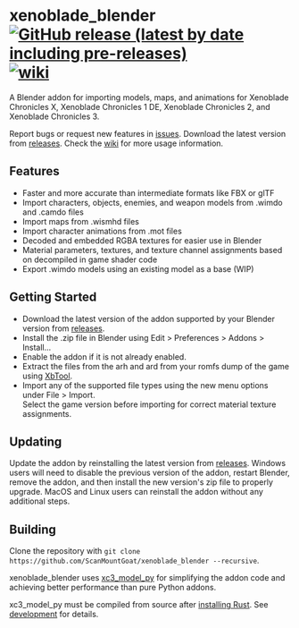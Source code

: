 # xenoblade_blender [![GitHub release (latest by date including pre-releases)](https://img.shields.io/github/v/release/ScanMountGoat/xenoblade_blender?include_prereleases)](https://github.com/ScanMountGoat/xenoblade_blender/releases/latest) [![wiki](https://img.shields.io/badge/wiki-guide-success)](https://github.com/scanmountgoat/xenoblade_blender/wiki)
A Blender addon for importing models, maps, and animations for Xenoblade Chronicles X, Xenoblade Chronicles 1 DE, Xenoblade Chronicles 2, and Xenoblade Chronicles 3. 

Report bugs or request new features in [issues](https://github.com/ScanMountGoat/xenoblade_blender/issues). Download the latest version from [releases](https://github.com/ScanMountGoat/xenoblade_blender/releases). Check the [wiki](https://github.com/ScanMountGoat/xenoblade_blender/wiki) for more usage information.

## Features
* Faster and more accurate than intermediate formats like FBX or glTF
* Import characters, objects, enemies, and weapon models from .wimdo and .camdo files
* Import maps from .wismhd files
* Import character animations from .mot files
* Decoded and embedded RGBA textures for easier use in Blender
* Material parameters, textures, and texture channel assignments based on decompiled in game shader code
* Export .wimdo models using an existing model as a base (WIP)

## Getting Started
* Download the latest version of the addon supported by your Blender version from [releases](https://github.com/ScanMountGoat/xenoblade_blender/releases).
* Install the .zip file in Blender using Edit > Preferences > Addons > Install...
* Enable the addon if it is not already enabled.
* Extract the files from the arh and ard from your romfs dump of the game using [XbTool](https://github.com/AlexCSDev/XbTool/releases).
* Import any of the supported file types using the new menu options under File > Import.  
Select the game version before importing for correct material texture assignments.

## Updating
Update the addon by reinstalling the latest version from [releases](https://github.com/ScanMountGoat/xenoblade_blender/releases). Windows users will need to disable the previous version of the addon, restart Blender, remove the addon, and then install the new version's zip file to properly upgrade. MacOS and Linux users can reinstall the addon without any additional steps.

## Building
Clone the repository with `git clone https://github.com/ScanMountGoat/xenoblade_blender --recursive`. 

xenoblade_blender uses [xc3_model_py](https://github.com/ScanMountGoat/xc3_model_py) for simplifying the addon code and achieving better performance than pure Python addons. 

xc3_model_py must be compiled from source after [installing Rust](https://www.rust-lang.org/tools/install). See [development](https://github.com/ScanMountGoat/xenoblade_blender/blob/main/DEVELOPMENT.md) for details.
